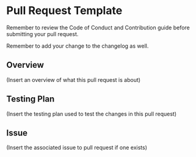 # Pull Request Template

Remember to review the Code of Conduct and Contribution guide before submitting your pull request.

Remember to add your change to the changelog as well.

## Overview

(Insert an overview of what this pull request is about)

## Testing Plan

(Insert the testing plan used to test the changes in this pull request)

## Issue

(Insert the associated issue to pull request if one exists)

